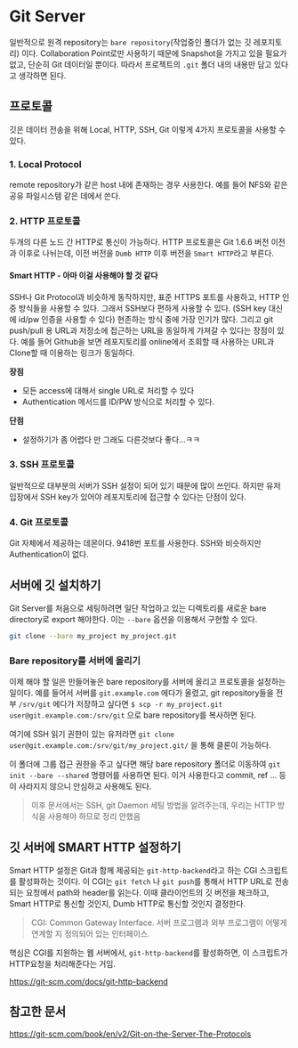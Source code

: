 # Git Server

일반적으로 원격 repository는 `bare repository`(작업중인 폴더가 없는 깃 레포지토리) 이다.
Collaboration Point로만 사용하기 때문에 Snapshot을 가지고 있을 필요가 없고, 단순히 Git 데이터일 뿐이다.
따라서 프로젝트의 `.git` 폴더 내의 내용만 담고 있다고 생각하면 된다.

## 프로토콜

깃은 데이터 전송을 위해 Local, HTTP, SSH, Git 이렇게 4가지 프로토콜을 사용할 수 있다.

### 1. Local Protocol

remote repository가 같은 host 내에 존재하는 경우 사용한다.
예를 들어 NFS와 같은 공유 파일시스템 같은 데에서 쓴다.

### 2. HTTP 프로토콜

두개의 다른 노드 간 HTTP로 통신이 가능하다. HTTP 프로토콜은 Git 1.6.6 버전 이전과 이후로 나뉘는데, 이전 버전을 `Dumb HTTP` 이후 버전을 `Smart HTTP`라고 부른다.

#### Smart HTTP - 아마 이걸 사용해야 할 것 같다

SSH나 Git Protocol과 비슷하게 동작하지만, 표준 HTTPS 포트를 사용하고, HTTP 인증 방식들을 사용할 수 있다.
그래서 SSH보다 편하게 사용할 수 있다. (SSH key 대신에 id/pw 인증을 사용할 수 있다)
현존하는 방식 중에 가장 인기가 많다. 그리고 git push/pull 용 URL과 저장소에 접근하는 URL을 동일하게 가져갈 수 있다는 장점이 있다.
예를 들어 Github을 보면 레포지토리를 online에서 조회할 때 사용하는 URL과 Clone할 때 이용하는 링크가 동일하다.

**장점**

- 모든 access에 대해서 single URL로 처리할 수 있다
- Authentication 메서드를 ID/PW 방식으로 처리할 수 있다.

**단점**

- 설정하기가 좀 어렵다 만 그래도 다른것보다 좋다...ㅋㅋ

### 3. SSH 프로토콜

일반적으로 대부분의 서버가 SSH 설정이 되어 있기 때문에 많이 쓰인다. 하지만 유저 입장에서 SSH key가 있어야 레포지토리에 접근할 수 있다는 단점이 있다.

### 4. Git 프로토콜

Git 자체에서 제공하는 데몬이다. 9418번 포트를 사용한다. SSH와 비슷하지만 Authentication이 없다.

## 서버에 깃 설치하기

Git Server를 처음으로 세팅하려면 일단 작업하고 있는 디렉토리를 새로운 bare directory로 export 해야한다.
이는 `--bare` 옵션을 이용해서 구현할 수 있다.

```bash
git clone --bare my_project my_project.git
```

### Bare repository를 서버에 올리기

이제 해야 할 일은 만들어놓은 bare repository를 서버에 올리고 프로토콜을 설정하는 일이다.
예를 들어서 서버를 `git.example.com` 에다가 올렸고, git repository들을 전부 `/srv/git` 에다가 저장하고 싶다면
`$ scp -r my_project.git user@git.example.com:/srv/git` 으로 bare repository를 복사하면 된다.

여기에 SSH 읽기 권한이 있는 유저라면
`git clone user@git.example.com:/srv/git/my_project.git/` 을 통해 클론이 가능하다.

이 폴더에 그룹 접근 권한을 주고 싶다면 해당 bare repository 폴더로 이동하여 `git init --bare --shared` 명령어를 사용하면 된다.
이거 사용한다고 commit, ref ... 등이 사라지지 않으니 안심하고 사용해도 된다.

> 이후 문서에서는 SSH, git Daemon 세팅 방법을 알려주는데, 우리는 HTTP 방식을 사용해야 하므로 정리 안했음

## 깃 서버에 SMART HTTP 설정하기

Smart HTTP 설정은 Git과 함께 제공되는 `git-http-backend`라고 하는 CGI 스크립트를 활성화하는 것이다.
이 CGI는 `git fetch` 나 `git push`를 통해서 HTTP URL로 전송되는 요청에서 path와 header를 읽는다.
이때 클라이언트의 깃 버전을 체크하고, Smart HTTP로 통신할 것인지, Dumb HTTP로 통신할 것인지 결정한다.

> CGI: Common Gateway Interface.
> 서버 프로그램과 외부 프로그램이 어떻게 연계할 지 정의되어 있는 인터페이스.

핵심은 CGI를 지원하는 웹 서버에서, `git-http-backend`를 활성화하면, 이 스크립트가 HTTP요청을 처리해준다는 거임.

<https://git-scm.com/docs/git-http-backend>

## 참고한 문서

<https://git-scm.com/book/en/v2/Git-on-the-Server-The-Protocols>
